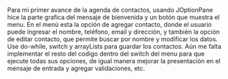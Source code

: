 Para mi primer avance de la agenda de contactos, usando JOptionPane hice la parte grafica del mensaje de bienvenida y un botón que muestra el menu. 
En el menú esta la opción de agregar contacto, donde el usuario puede ingresar el nombre, teléfono, email y dirección, y 
también la opción de editar contacto, que permite buscar por nombre y modificar los datos.
Use do-while, switch y arrayLists para guardar los contactos.
Aún me falta implementar el resto del codigo dentro del switch del menu para que ejecute todas sus opciones, de igual manera mejorar la presentación en el mensaje de entrada
y agregar validaciones, etc.
